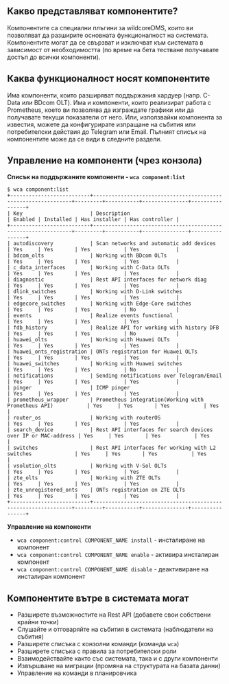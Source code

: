 ## Какво представляват компонентите?
Компонентите са специални плъгини за wildcoreDMS, които ви позволяват да разширите основната функционалност на системата.
Компонентите могат да се свързват и изключват към системата в зависимост от необходимостта (по време на бета тестване получавате достъп до всички компоненти).

## Каква функционалност носят компонентите
Има компоненти, които разширяват поддържания хардуер (напр. C-Data или BDcom OLT).
Има и компоненти, които реализират работа с Prometheus, което ви позволява да изграждате графики или да получавате текущи показатели от него.
Или, използвайки компонента за известия, можете да конфигурирате изпращане на събития или потребителски действия до Telegram или Email.
Пълният списък на компонентите може да се види в следните раздели.

## Управление на компоненти (чрез конзола)
**Списък на поддържаните компоненти - ```wca component:list```**
```shell
$ wca component:list
+--------------------------+---------------------------------------------------------------+---------+-----------+---------------+----------------+
| Key                      | Description                                                   | Enabled | Installed | Has installer | Has controller |
+--------------------------+---------------------------------------------------------------+---------+-----------+---------------+----------------+
| autodiscovery            | Scan networks and automatic add devices                       | Yes     | Yes       | Yes           | Yes            |
| bdcom_olts               | Working with BDcom OLTs                                       | Yes     | Yes       | Yes           | Yes            |
| c_data_interfaces        | Working with C-Data OLTs                                      | Yes     | Yes       | Yes           | Yes            |
| diagnostic               | Rest API interfaces for network diag                          | Yes     | Yes       | Yes           | Yes            |
| dlink_switches           | Working with D-Link switches                                  | Yes     | Yes       | Yes           | Yes            |
| edgecore_switches        | Working with Edge-Core switches                               | Yes     | Yes       | Yes           | No             |
| events                   | Realize events functional                                     | Yes     | Yes       | Yes           | Yes            |
| fdb_history              | Realize API for working with history DFB                      | Yes     | Yes       | Yes           | No             |
| huawei_olts              | Working with Huawei OLTs                                      | Yes     | Yes       | Yes           | Yes            |
| huawei_onts_registration | ONTs registration for Huawei OLTs                             | Yes     | Yes       | Yes           | Yes            |
| huawei_switches          | Working with Huawei switches                                  | Yes     | Yes       | Yes           | No             |
| notifications            | Sending notifications over Telegram/Email                     | Yes     | Yes       | Yes           | Yes            |
| pinger                   | ICMP pinger                                                   | Yes     | Yes       | Yes           | Yes            |
| prometheus_wrapper       | Prometheus integration(Working with Prometheus API)           | Yes     | Yes       | Yes           | Yes            |
| router_os                | Working with routerOS                                         | Yes     | Yes       | Yes           | Yes            |
| search_device            | Rest API interfaces for search devices over IP or MAC-address | Yes     | Yes       | Yes           | Yes            |
| switches                 | Rest API interfaces for working with L2 switches              | Yes     | Yes       | Yes           | Yes            |
| vsolution_olts           | Working with V-Sol OLTs                                       | Yes     | Yes       | Yes           | Yes            |
| zte_olts                 | Working with ZTE OLTs                                         | Yes     | Yes       | Yes           | Yes            |
| zte_unregistered_onts    | ONTs registration on ZTE OLTs                                 | Yes     | Yes       | Yes           | Yes            |
+--------------------------+---------------------------------------------------------------+---------+-----------+---------------+----------------+
```
**Управление на компоненти**

* ```wca component:control COMPONENT_NAME install``` - инсталиране на компонент
* ```wca component:control COMPONENT_NAME enable``` - активира инсталиран компонент
* ```wca component:control COMPONENT_NAME disable``` - деактивиране на инсталиран компонент


## Компонентите вътре в системата могат
* Разширете възможностите на Rest API (добавете свои собствени крайни точки)
* Слушайте и отговаряйте на събития в системата (наблюдатели на събития)
* Разширете списъка с конзолни команди (команда `wca`)
* Разширете списъка с правила за потребителски роли
* Взаимодействайте както със системата, така и с други компоненти
* Извършване на миграции (промяна на структурата на базата данни)
* Управление на команди в планировчика



